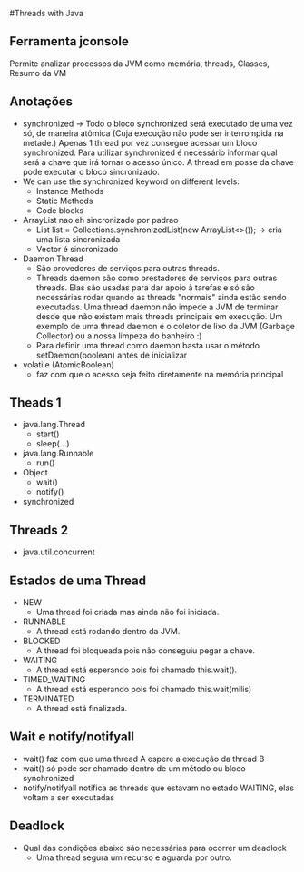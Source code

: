 #Threads with Java

## Ferramenta jconsole
Permite analizar processos da JVM como memória, threads, Classes, Resumo da VM

## Anotações
* synchronized -> Todo o bloco synchronized será executado de uma vez só, de maneira atômica (Cuja execução não pode ser interrompida na metade.) 
Apenas 1 thread por vez consegue acessar um bloco synchronized. 
Para utilizar synchronized é necessário informar qual será a chave que irá tornar o acesso único. A thread em posse da chave pode executar o bloco
sincronizado.
* We can use the synchronized keyword on different levels:
  * Instance Methods
  * Static Methods
  * Code blocks
* ArrayList nao eh sincronizado por padrao
  * List<String> list = Collections.synchronizedList(new ArrayList<>()); -> cria uma lista sincronizada
  * Vector é sincronizado 
* Daemon Thread
  * São provedores de serviços para outras threads.
  * Threads daemon são como prestadores de serviços para outras threads. 
  Elas são usadas para dar apoio à tarefas e só são necessárias rodar quando as threads "normais" ainda estão sendo executadas. 
  Uma thread daemon não impede a JVM de terminar desde que não existem mais threads principais em execução. 
  Um exemplo de uma thread daemon é o coletor de lixo da JVM (Garbage Collector) ou a nossa limpeza do banheiro :)
  * Para definir uma thread como daemon basta usar o método setDaemon(boolean) antes de inicializar
* volatile (AtomicBoolean)
  * faz com que o acesso seja feito diretamente na memória principal

## Theads 1
* java.lang.Thread
  * start()
  * sleep(...)
* java.lang.Runnable
  * run()
* Object
  * wait()
  * notify()
* synchronized


## Threads 2
* java.util.concurrent


## Estados de uma Thread
* NEW
  * Uma thread foi criada mas ainda não foi iniciada.
* RUNNABLE
  * A thread está rodando dentro da JVM.
* BLOCKED
  * A thread foi bloqueada pois não conseguiu pegar a chave.
* WAITING
  * A thread está esperando pois foi chamado this.wait().
* TIMED_WAITING
  * A thread está esperando pois foi chamado this.wait(milis)
* TERMINATED
  * A thread está finalizada.

## Wait e notify/notifyall
* wait() faz com que uma thread A espere a execução da thread B
* wait() só pode ser chamado dentro de um método ou bloco synchronized
* notify/notifyall notifica as threads que estavam no estado WAITING, elas voltam a ser executadas

## Deadlock
* Qual das condições abaixo são necessárias para ocorrer um deadlock
  * Uma thread segura um recurso e aguarda por outro.
